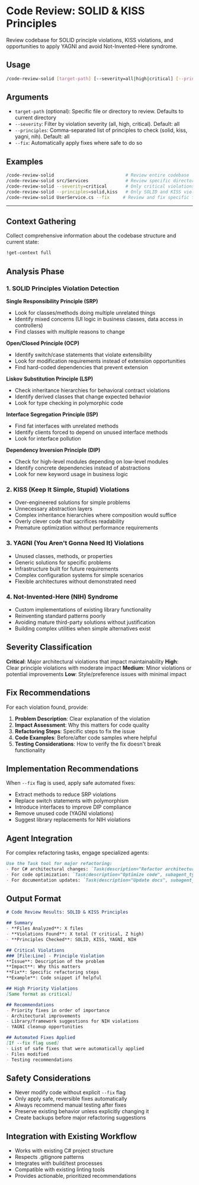 # Code Review: SOLID & KISS Principles

Review codebase for SOLID principle violations, KISS violations, and opportunities to apply YAGNI and avoid Not-Invented-Here syndrome.

## Usage
```bash
/code-review-solid [target-path] [--severity=all|high|critical] [--principles=solid,kiss,yagni,nih] [--fix]
```

## Arguments
- `target-path` (optional): Specific file or directory to review. Defaults to current directory
- `--severity`: Filter by violation severity (all, high, critical). Default: all
- `--principles`: Comma-separated list of principles to check (solid, kiss, yagni, nih). Default: all
- `--fix`: Automatically apply fixes where safe to do so

## Examples
```bash
/code-review-solid                           # Review entire codebase
/code-review-solid src/Services              # Review specific directory
/code-review-solid --severity=critical       # Only critical violations
/code-review-solid --principles=solid,kiss   # Only SOLID and KISS violations
/code-review-solid UserService.cs --fix     # Review and fix specific file
```

---

## Context Gathering

Collect comprehensive information about the codebase structure and current state:

```bash
!get-context full
```

## Analysis Phase

### 1. SOLID Principles Violation Detection

**Single Responsibility Principle (SRP)**
- Look for classes/methods doing multiple unrelated things
- Identify mixed concerns (UI logic in business classes, data access in controllers)
- Find classes with multiple reasons to change

**Open/Closed Principle (OCP)**
- Identify switch/case statements that violate extensibility
- Look for modification requirements instead of extension opportunities
- Find hard-coded dependencies that prevent extension

**Liskov Substitution Principle (LSP)**
- Check inheritance hierarchies for behavioral contract violations
- Identify derived classes that change expected behavior
- Look for type checking in polymorphic code

**Interface Segregation Principle (ISP)**
- Find fat interfaces with unrelated methods
- Identify clients forced to depend on unused interface methods
- Look for interface pollution

**Dependency Inversion Principle (DIP)**
- Check for high-level modules depending on low-level modules
- Identify concrete dependencies instead of abstractions
- Look for new keyword usage in business logic

### 2. KISS (Keep It Simple, Stupid) Violations

- Over-engineered solutions for simple problems
- Unnecessary abstraction layers
- Complex inheritance hierarchies where composition would suffice
- Overly clever code that sacrifices readability
- Premature optimization without performance requirements

### 3. YAGNI (You Aren't Gonna Need It) Violations  

- Unused classes, methods, or properties
- Generic solutions for specific problems
- Infrastructure built for future requirements
- Complex configuration systems for simple scenarios
- Flexible architectures without demonstrated need

### 4. Not-Invented-Here (NIH) Syndrome

- Custom implementations of existing library functionality
- Reinventing standard patterns poorly
- Avoiding mature third-party solutions without justification
- Building complex utilities when simple alternatives exist

## Severity Classification

**Critical**: Major architectural violations that impact maintainability
**High**: Clear principle violations with moderate impact
**Medium**: Minor violations or potential improvements
**Low**: Style/preference issues with minimal impact

## Fix Recommendations

For each violation found, provide:

1. **Problem Description**: Clear explanation of the violation
2. **Impact Assessment**: Why this matters for code quality
3. **Refactoring Steps**: Specific steps to fix the issue
4. **Code Examples**: Before/after code samples where helpful
5. **Testing Considerations**: How to verify the fix doesn't break functionality

## Implementation Recommendations

When `--fix` flag is used, apply safe automated fixes:

- Extract methods to reduce SRP violations
- Replace switch statements with polymorphism
- Introduce interfaces to improve DIP compliance
- Remove unused code (YAGNI violations)
- Suggest library replacements for NIH violations

## Agent Integration

For complex refactoring tasks, engage specialized agents:

```markdown
Use the Task tool for major refactoring:
- For C# architectural changes: `Task(description="Refactor architecture", subagent_type="solution-architect")`
- For code optimization: `Task(description="Optimize code", subagent_type="code-optimizer")`  
- For documentation updates: `Task(description="Update docs", subagent_type="documentation-writer")`
```

## Output Format

```markdown
# Code Review Results: SOLID & KISS Principles

## Summary
- **Files Analyzed**: X files
- **Violations Found**: X total (Y critical, Z high)
- **Principles Checked**: SOLID, KISS, YAGNI, NIH

## Critical Violations
### [File:Line] - Principle Violation
**Issue**: Description of the problem
**Impact**: Why this matters
**Fix**: Specific refactoring steps
**Example**: Code snippet if helpful

## High Priority Violations
[Same format as critical]

## Recommendations
- Priority fixes in order of importance
- Architectural improvements
- Library/framework suggestions for NIH violations
- YAGNI cleanup opportunities

## Automated Fixes Applied
[If --fix flag used]
- List of safe fixes that were automatically applied
- Files modified
- Testing recommendations
```

## Safety Considerations

- Never modify code without explicit `--fix` flag
- Only apply safe, reversible fixes automatically  
- Always recommend manual testing after fixes
- Preserve existing behavior unless explicitly changing it
- Create backups before major refactoring suggestions

## Integration with Existing Workflow

- Works with existing C# project structure
- Respects .gitignore patterns
- Integrates with build/test processes
- Compatible with existing linting tools
- Provides actionable, prioritized recommendations